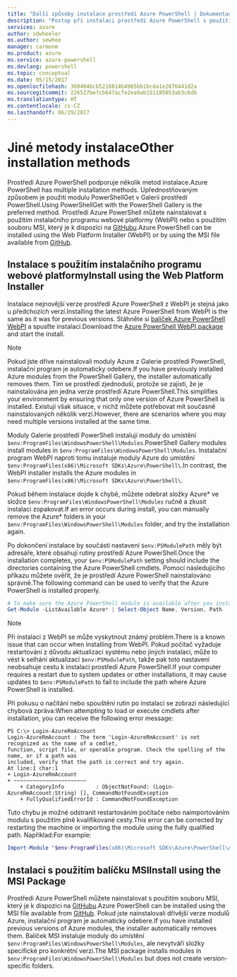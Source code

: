 ```yaml
---
title: "Další způsoby instalace prostředí Azure PowerShell | Dokumentace Microsoftu"
description: "Postup při instalaci prostředí Azure PowerShell s použitím balíčku MSI nebo instalačního programu webové platformy."
services: azure
author: sdwheeler
ms.author: sewhee
manager: carmonm
ms.product: azure
ms.service: azure-powershell
ms.devlang: powershell
ms.topic: conceptual
ms.date: 05/15/2017
ms.openlocfilehash: 368404bcb5218814b4965bb1bcda1e2876441d2a
ms.sourcegitcommit: 226527be7cb647acfe2ea9ab151185053ab3c6db
ms.translationtype: HT
ms.contentlocale: cs-CZ
ms.lasthandoff: 06/29/2017
---
```

# <span data-ttu-id="f7b0a-103">Jiné metody instalace</span><span class="sxs-lookup"><span data-stu-id="f7b0a-103">Other installation methods</span></span>
<a id="other-installation-methods" class="xliff"></a>

<span data-ttu-id="f7b0a-104">Prostředí Azure PowerShell podporuje několik metod instalace.</span><span class="sxs-lookup"><span data-stu-id="f7b0a-104">Azure PowerShell has multiple installation methods.</span></span> <span data-ttu-id="f7b0a-105">Upřednostňovaným způsobem je použití modulu PowerShellGet v Galerii prostředí PowerShell.</span><span class="sxs-lookup"><span data-stu-id="f7b0a-105">Using PowerShellGet with the PowerShell Gallery is the preferred method.</span></span> <span data-ttu-id="f7b0a-106">Prostředí Azure PowerShell můžete nainstalovat s použitím instalačního programu webové platformy (WebPI) nebo s použitím souboru MSI, který je k dispozici na [GitHubu](https://github.com/Azure/azure-powershell/releases/latest).</span><span class="sxs-lookup"><span data-stu-id="f7b0a-106">Azure PowerShell can be installed using the Web Platform Installer (WebPI) or by using the MSI file available from [GitHub](https://github.com/Azure/azure-powershell/releases/latest).</span></span>

## <span data-ttu-id="f7b0a-107">Instalace s použitím instalačního programu webové platformy</span><span class="sxs-lookup"><span data-stu-id="f7b0a-107">Install using the Web Platform Installer</span></span>
<a id="install-using-the-web-platform-installer" class="xliff"></a>

<span data-ttu-id="f7b0a-108">Instalace nejnovější verze prostředí Azure PowerShell z WebPI je stejná jako u předchozích verzí.</span><span class="sxs-lookup"><span data-stu-id="f7b0a-108">Installing the latest Azure PowerShell from WebPI is the same as it was for previous versions.</span></span>
<span data-ttu-id="f7b0a-109">Stáhněte si [balíček Azure PowerShell WebPI](http://aka.ms/webpi-azps) a spusťte instalaci.</span><span class="sxs-lookup"><span data-stu-id="f7b0a-109">Download the [Azure PowerShell WebPI package](http://aka.ms/webpi-azps) and start the install.</span></span>

> [!NOTE]
> <span data-ttu-id="f7b0a-110">Pokud jste dříve nainstalovali moduly Azure z Galerie prostředí PowerShell, instalační program je automaticky odebere.</span><span class="sxs-lookup"><span data-stu-id="f7b0a-110">If you have previously installed Azure modules from the PowerShell Gallery, the installer automatically removes them.</span></span> <span data-ttu-id="f7b0a-111">Tím se prostředí zjednoduší, protože se zajistí, že je nainstalována jen jedna verze prostředí Azure PowerShell.</span><span class="sxs-lookup"><span data-stu-id="f7b0a-111">This simplifies your environment by ensuring that only one version of Azure PowerShell is installed.</span></span> <span data-ttu-id="f7b0a-112">Existují však situace, v nichž můžete potřebovat mít současně nainstalovaných několik verzí.</span><span class="sxs-lookup"><span data-stu-id="f7b0a-112">However, there are scenarios where you may need multiple versions installed at the same time.</span></span>
>
> <span data-ttu-id="f7b0a-113">Moduly Galerie prostředí PowerShell instalují moduly do umístění `$env:ProgramFiles\WindowsPowerShell\Modules`.</span><span class="sxs-lookup"><span data-stu-id="f7b0a-113">PowerShell Gallery modules install modules in `$env:ProgramFiles\WindowsPowerShell\Modules`.</span></span> <span data-ttu-id="f7b0a-114">Instalační program WebPI naproti tomu instaluje moduly Azure do umístění `$env:ProgramFiles(x86)\Microsoft SDKs\Azure\PowerShell\`.</span><span class="sxs-lookup"><span data-stu-id="f7b0a-114">In contrast, the WebPI installer installs the Azure modules in `$env:ProgramFiles(x86)\Microsoft SDKs\Azure\PowerShell\`.</span></span>
>
> <span data-ttu-id="f7b0a-115">Pokud během instalace dojde k chybě, můžete odebrat složky Azure* ve složce `$env:ProgramFiles\WindowsPowerShell\Modules` ručně a zkusit instalaci zopakovat.</span><span class="sxs-lookup"><span data-stu-id="f7b0a-115">If an error occurs during install, you can manually remove the Azure* folders in your `$env:ProgramFiles\WindowsPowerShell\Modules` folder, and try the installation again.</span></span>

<span data-ttu-id="f7b0a-116">Po dokončení instalace by součástí nastavení `$env:PSModulePath` měly být adresáře, které obsahují rutiny prostředí Azure PowerShell.</span><span class="sxs-lookup"><span data-stu-id="f7b0a-116">Once the installation completes, your `$env:PSModulePath` setting should include the directories containing the Azure PowerShell cmdlets.</span></span> <span data-ttu-id="f7b0a-117">Pomocí následujícího příkazu můžete ověřit, že je prostředí Azure PowerShell nainstalováno správně.</span><span class="sxs-lookup"><span data-stu-id="f7b0a-117">The following command can be used to verify that the Azure PowerShell is installed properly.</span></span>

```powershell
# To make sure the Azure PowerShell module is available after you install
Get-Module -ListAvailable Azure* | Select-Object Name, Version, Path
```

> [!NOTE]
> <span data-ttu-id="f7b0a-118">Při instalaci z WebPI se může vyskytnout známý problém.</span><span class="sxs-lookup"><span data-stu-id="f7b0a-118">There is a known issue that can occur when installing from WebPI.</span></span> <span data-ttu-id="f7b0a-119">Pokud počítač vyžaduje restartování z důvodu aktualizací systému nebo jiných instalací, může to vést k selhání aktualizací `$env:PSModulePath`, takže pak toto nastavení neobsahuje cestu k instalaci prostředí Azure PowerShell.</span><span class="sxs-lookup"><span data-stu-id="f7b0a-119">If your computer requires a restart due to system updates or other installations, it may cause updates to `$env:PSModulePath` to fail to include the path where Azure PowerShell is installed.</span></span>

<span data-ttu-id="f7b0a-120">Při pokusu o načítání nebo spouštění rutin po instalaci se zobrazí následující chybová zpráva:</span><span class="sxs-lookup"><span data-stu-id="f7b0a-120">When attempting to load or execute cmdlets after installation, you can receive the following error message:</span></span>

```
PS C:\> Login-AzureRmAccount
Login-AzureRmAccount : The term 'Login-AzureRmAccount' is not recognized as the name of a cmdlet,
function, script file, or operable program. Check the spelling of the name, or if a path was
included, verify that the path is correct and try again.
At line:1 char:1
+ Login-AzureRmAccount
+ ~~~~~~~~~~~~~~~~~~~~~~~
    + CategoryInfo          : ObjectNotFound: (Login-AzureRmAccount:String) [], CommandNotFoundException
    + FullyQualifiedErrorId : CommandNotFoundException
```

<span data-ttu-id="f7b0a-121">Tuto chybu je možné odstranit restartováním počítače nebo naimportováním modulu s použitím plně kvalifikované cesty.</span><span class="sxs-lookup"><span data-stu-id="f7b0a-121">This error can be corrected by restarting the machine or importing the module using the fully qualified path.</span></span> <span data-ttu-id="f7b0a-122">Například:</span><span class="sxs-lookup"><span data-stu-id="f7b0a-122">For example:</span></span>

```powershell
Import-Module "$env:ProgramFiles(x86)\Microsoft SDKs\Azure\PowerShell\AzureRM.psd1"
```

## <span data-ttu-id="f7b0a-123">Instalaci s použitím balíčku MSI</span><span class="sxs-lookup"><span data-stu-id="f7b0a-123">Install using the MSI Package</span></span>
<a id="install-using-the-msi-package" class="xliff"></a>

<span data-ttu-id="f7b0a-124">Prostředí Azure PowerShell můžete nainstalovat s použitím souboru MSI, který je k dispozici na [GitHubu](https://github.com/Azure/azure-powershell/releases/latest).</span><span class="sxs-lookup"><span data-stu-id="f7b0a-124">Azure PowerShell can be installed using the MSI file available from [GitHub](https://github.com/Azure/azure-powershell/releases/latest).</span></span> <span data-ttu-id="f7b0a-125">Pokud jste nainstalovali dřívější verze modulů Azure, instalační program je automaticky odebere.</span><span class="sxs-lookup"><span data-stu-id="f7b0a-125">If you have installed previous versions of Azure modules, the installer automatically removes them.</span></span> <span data-ttu-id="f7b0a-126">Balíček MSI instaluje moduly do umístění `$env:ProgramFiles\WindowsPowerShell\Modules`, ale nevytváří složky specifické pro konkrétní verzi.</span><span class="sxs-lookup"><span data-stu-id="f7b0a-126">The MSI package installs modules in `$env:ProgramFiles\WindowsPowerShell\Modules` but does not create version-specific folders.</span></span>
